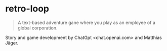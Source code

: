 # retro-loop

> A text-based adventure gane where you play as an employee of a global corporation.

Story and game development by ChatGpt <chat.openai.com> and Matthias Jäger.
